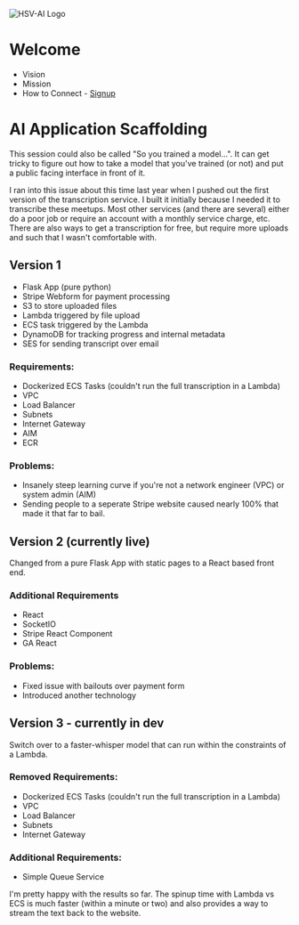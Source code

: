 ![HSV-AI Logo](https://hsv.ai/wp-content/uploads/2022/03/logo_v11_2022.png)


# Welcome

- Vision
- Mission
- How to Connect - [Signup](https://hsv.ai/subscribe)

# AI Application Scaffolding

This session could also be called "So you trained a model...". It can get tricky to figure out how to take a model that you've trained (or not) and put a public facing interface in front of it.

I ran into this issue about this time last year when I pushed out the first version of the transcription service. I built it initially because I needed it to transcribe these meetups. Most other services (and there are several) either do a poor job or require an account with a monthly service charge, etc. There are also ways to get a transcription for free, but require more uploads and such that I wasn't comfortable with.

## Version 1

- Flask App (pure python)
- Stripe Webform for payment processing
- S3 to store uploaded files
- Lambda triggered by file upload
- ECS task triggered by the Lambda
- DynamoDB for tracking progress and internal metadata
- SES for sending transcript over email

### Requirements:
- Dockerized ECS Tasks (couldn't run the full transcription in a Lambda)
- VPC
- Load Balancer
- Subnets
- Internet Gateway
- AIM
- ECR

### Problems:
- Insanely steep learning curve if you're not a network engineer (VPC) or system admin (AIM)
- Sending people to a seperate Stripe website caused nearly 100% that made it that far to bail.

## Version 2 (currently live)

Changed from a pure Flask App with static pages to a React based front end. 

### Additional Requirements
- React
- SocketIO
- Stripe React Component
- GA React 

### Problems:
- Fixed issue with bailouts over payment form
- Introduced another technology

## Version 3 - currently in dev

Switch over to a faster-whisper model that can run within the constraints of a Lambda.

### Removed Requirements:
- Dockerized ECS Tasks (couldn't run the full transcription in a Lambda)
- VPC
- Load Balancer
- Subnets
- Internet Gateway

### Additional Requirements:
- Simple Queue Service

I'm pretty happy with the results so far. The spinup time with Lambda vs ECS is much faster (within a minute or two) and also provides a way to stream the text back to the website.


